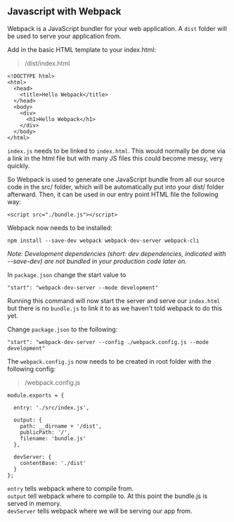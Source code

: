 ## Javascript with Webpack

Webpack is a JavaScript bundler for your web application. A `dist` folder will be used to serve your application from.

Add in the basic HTML template to your index.html:

>  /dist/index.html
```
<!DOCTYPE html>
<html>
  <head>
    <title>Hello Webpack</title>
  </head>
  <body>
    <div>
      <h1>Hello Webpack</h1>
    </div>
  </body>
</html>
```

`index.js` needs to be linked to `index.html`. This would normally be done via a link in the html file but with many JS files this could become messy, very quickly. 

So Webpack is used to generate one JavaScript bundle from all our source code in the src/ folder, which will be automatically put into your dist/ folder afterward. Then, it can be used in our entry point HTML file the following way:

```
<script src="./bundle.js"></script>
```

Webpack now needs to be installed:

```
npm install --save-dev webpack webpack-dev-server webpack-cli
```
*Note: Development dependencies (short: dev dependencies, indicated with --save-dev) are not bundled in your production code later on.*

In `package.json` change the start value to 
```
"start": "webpack-dev-server --mode development"
```

Running this command will now start the server and serve our `index.html` but there is no `bundle.js` to link it to as we haven't told webpack to do this yet. 

Change `package.json` to the following:

```
"start": "webpack-dev-server --config ./webpack.config.js --mode development"
```

The `webpack.config.js` now needs to be created in root folder with the following config:

>/webpack.config.js

```
module.exports = {

  entry: './src/index.js',

  output: {
    path: __dirname + '/dist',
    publicPath: '/',
    filename: 'bundle.js'
  },

  devServer: {
    contentBase: './dist'
  }
};
```
`entry` tells webpack where to compile from.<br>
`output` tell webpack where to compile to. At this point the bundle.js is served in memory.<br>
`devServer` tells webpack where we will be serving our app from.